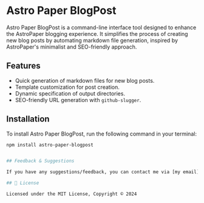 # Astro Paper BlogPost

Astro Paper BlogPost is a command-line interface tool designed to enhance the AstroPaper blogging experience. It simplifies the process of creating new blog posts by automating markdown file generation, inspired by AstroPaper's minimalist and SEO-friendly approach.

## Features

- Quick generation of markdown files for new blog posts.
- Template customization for post creation.
- Dynamic specification of output directories.
- SEO-friendly URL generation with `github-slugger`.

## Installation

To install Astro Paper BlogPost, run the following command in your terminal:

```bash
npm install astro-paper-blogpost


## Feedback & Suggestions

If you have any suggestions/feedback, you can contact me via [my email](mailto:imroybox@gmail.com). 

## 📜 License

Licensed under the MIT License, Copyright © 2024